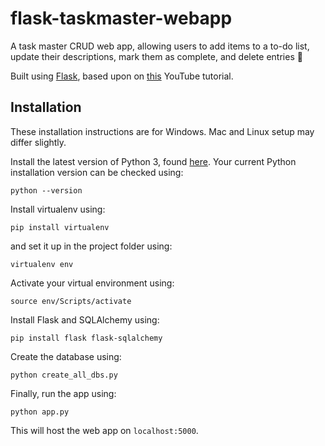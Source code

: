 # flask-taskmaster-webapp
A task master CRUD web app, allowing users to add items to a to-do list, update their descriptions, mark them as complete, and delete entries 📝

Built using [Flask](https://flask.palletsprojects.com/), based upon on [this](https://www.youtube.com/watch?v=Z1RJmh_OqeA) YouTube tutorial.

## Installation
These installation instructions are for Windows. Mac and Linux setup may differ slightly.

Install the latest version of Python 3, found [here](https://www.python.org/downloads/). Your current Python installation version can be checked using:

```
python --version
```

Install virtualenv using:

```
pip install virtualenv
```

and set it up in the project folder using:

```
virtualenv env
```

Activate your virtual environment using:

```
source env/Scripts/activate
```

Install Flask and SQLAlchemy using:

```
pip install flask flask-sqlalchemy
```

Create the database using:

```
python create_all_dbs.py
```

Finally, run the app using:

```
python app.py
```

This will host the web app on `localhost:5000`.
